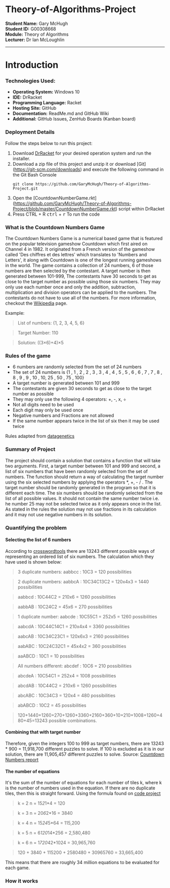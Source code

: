 # Theory-of-Algorithms-Project

**Student Name:** Gary McHugh <br />
**Student ID:** G00308668 <br />
**Module:** Theory of Algorithms<br />
**Lecturer:** Dr Ian McLoughlin <br />

___

# Introduction	

### Technologies Used:

+ **Operating System:** Windows 10
+ **IDE:** DrRacket
+ **Programming Language:** Racket
+ **Hosting Site:** GitHub
+ **Documentation:** ReadMe.md and GitHub Wiki
+ **Additional:** GitHub Issues, ZenHub Boards (Kanban board)


### Deployment Details
Follow the steps below to run this project:

1. Download [DrRacket](https://download.racket-lang.org/) for your desired operation system and run the installer.
2. Download a zip file of this project and unzip it or download [Git] (https://git-scm.com/downloads) and execute the following command in the Git Bash Console
	```
	git clone https://github.com/GaryMcHugh/Theory-of-Algorithms-Project.git
	```
3. Open the [CountdownNumberGame.rkt] (https://github.com/GaryMcHugh/Theory-of-Algorithms-Project/blob/master/CountdownNumberGame.rkt) script within DrRacket
4. Press CTRL + R <kbd>ctrl</kbd> + <kbd>r</kbd> To run the code

### What is the Countdown Numbers Game
The Countdown Numbers Game is a numerical based game that is featured on the popular television gameshow Countdown which first aired on Channel 4 in 1982. It originated from a French version of the gameshow called 'Des chiffres et des lettres' which translates to 'Numbers and Letters', it along with Countdown is one of the longest running gameshows in the world. The game contains a collection of 24 numbers, 6 of those numbers are then selected by the contestant. A target number is then generated between 101-999, The contestants have 30 seconds to get as close to the target number as possible using those six numbers. They may only use each number once and only the addition, subtraction, multiplication and division operators can be applied to the numbers. The contestants do not have to use all of the numbers. For more information, checkout the [Wikipedia](https://en.wikipedia.org/wiki/Countdown_(game_show)#Numbers_round) page.

Example:
> List of numbers: {1, 2, 3, 4, 5, 6}

> Target Number: 110

> Solution: ((3×6)+4)×5

### Rules of the game
+ 6 numbers are randomly selected from the set of 24 numbers
+ The set of 24 numbers is {1 , 1 , 2 , 2 , 3 , 3 , 4 , 4 , 5 , 5 , 6 , 6 , 7 , 7 , 8 , 8 , 9 , 9 , 10 , 10, 25 , 50 , 75 , 100}
+ A target number is generated between 101 and 999
+ The contestants are given 30 seconds to get as close to the target number as possible
+ They may only use the following 4 operators: +, -, x, ÷
+ Not all digits need to be used
+ Each digit may only be used once
+ Negative numbers and Fractions are not allowed
+ If the same number appears twice in the list of six then it may be used twice

Rules adapted from [datagenetics](http://datagenetics.com/blog/august32014/index.html)
### Summary of Project
The project should contain a solution that contains a function that will take two arguments. First, a target number between 101 and 999 and second, a list of six numbers that have been randomly selected from the set of numbers. The function should return a way of calculating the target number using the six selected numbers by applying the operators *, +, - / . The target number should be randomly generated in the program so that it is different each time. The six numbers should be randomly selected from the list of all possible values. It should not contain the same number twice i.e. he number 25 may not be selected twice as it only appears once in the list. As stated in the rules the solution may not use fractions in its calculation and it may not use negative numbers in its solution.

### Quantifying the problem
#### Selecting the list of 6 numbers
According to [crosswordtools](https://www.codeproject.com/Articles/740035/Countdown-Number-Puzzle-Solver) there are 13243 different possible ways of representing an ordered list of six numbers. The calculation which they have used is shown below:

> 3 duplicate numbers:
> aabbcc : 10C3 = 120 possibilities 

> 2 duplicate numbers:
> aabbcA : 10C34C13C2 = 120x4x3 = 1440 possibilities

> aabbcd : 10C44C2 = 210x6 = 1260 possibilities

> aabbAB : 10C24C2 = 45x6 = 270 possibilities

> 1 duplicate number:
> aabcde : 10C55C1 = 252x5 = 1260 possibilities

> aabcdA : 10C44C14C1 = 210x4x4 = 3360 possibilities

> aabcAB : 10C34C23C1 = 120x6x3 = 2160 possibilities

> aabABC : 10C24C32C1 = 45x4x2 = 360 possibilities

> aaABCD : 10C1 = 10 possibilities

> All numbers different:
> abcdef : 10C6 = 210 possibilities

> abcdeA : 10C54C1 = 252x4 = 1008 possibilities

> abcdAB : 10C44C2 = 210x6 = 1260 possibilities

> abcABC : 10C34C3 = 120x4 = 480 possibilities

> abABCD : 10C2 = 45 possibilities


> 120+1440+1260+270+1260+3360+2160+360+10+210+1008+1260+480+45=13243 possible combinations.

#### Combining that with target number
Therefore, given the integers 100 to 999 as target numbers, there are 13243 * 900 = 11,918,700 different puzzles to solve.
If 100 is excluded as it is in our solution, there are 11,905,457 different puzzles to solve.
Source: [Countdown Numbers report](http://ccg.doc.gold.ac.uk/papers/colton_aisb14a.pdf)
#### The number of equations
It's the sum of the number of equations for each number of tiles k, where k is the number of numbers used in the equation. If there are no duplicate tiles, then this is straight forward. Using the formula found on [code project](https://www.codeproject.com/Articles/740035/Countdown-Number-Puzzle-Solver)

> k = 2 n = 15*2*1*4 = 120

> k = 3 n = 20*6*2*16 = 3840

> k = 4 n = 15*24*5*64 = 115,200

> k = 5 n = 6*120*14*256 = 2,580,480

> k = 6 n = 1*720*42*1024 = 30,965,760

>120 + 3840 + 115200 + 2580480 + 30965760 = 33,665,400 

This means that there are roughly 34 million equations to be evaluated for each game.
### How it works
